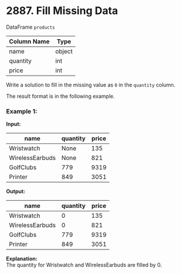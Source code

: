 # 2887. Fill Missing Data

DataFrame `products`

| Column Name | Type   |
|-------------|--------|
| name        | object |
| quantity    | int    |
| price       | int    |

Write a solution to fill in the missing value as `0` in the `quantity` column.

The result format is in the following example.

### Example 1:
**Input:**

| name            | quantity | price |
|-----------------|----------|-------|
| Wristwatch      | None     | 135   |
| WirelessEarbuds | None     | 821   |
| GolfClubs       | 779      | 9319  |
| Printer         | 849      | 3051  |

**Output:**  

| name            | quantity | price |
|-----------------|----------|-------|
| Wristwatch      | 0        | 135   |
| WirelessEarbuds | 0        | 821   |
| GolfClubs       | 779      | 9319  |
| Printer         | 849      | 3051  |

**Explanation:**  
The quantity for Wristwatch and WirelessEarbuds are filled by 0.